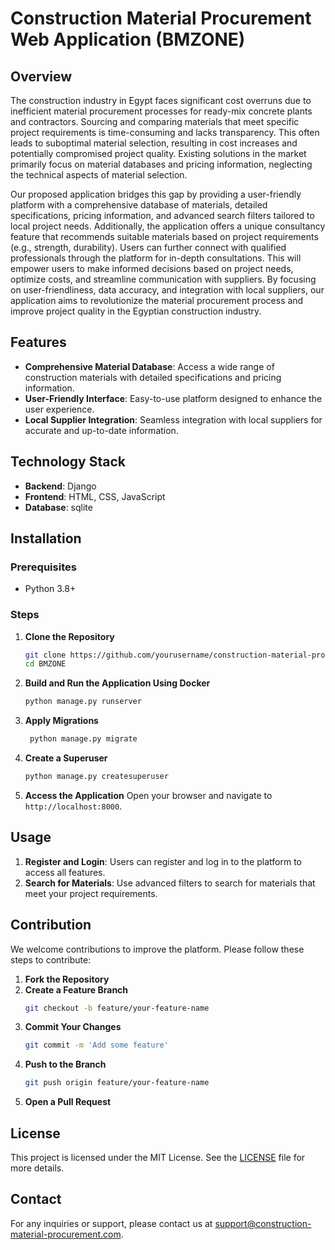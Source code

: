 
# Construction Material Procurement Web Application (BMZONE)

## Overview

The construction industry in Egypt faces significant cost overruns due to inefficient material procurement processes for ready-mix concrete plants and contractors. Sourcing and comparing materials that meet specific project requirements is time-consuming and lacks transparency. This often leads to suboptimal material selection, resulting in cost increases and potentially compromised project quality. Existing solutions in the market primarily focus on material databases and pricing information, neglecting the technical aspects of material selection.

Our proposed application bridges this gap by providing a user-friendly platform with a comprehensive database of materials, detailed specifications, pricing information, and advanced search filters tailored to local project needs. Additionally, the application offers a unique consultancy feature that recommends suitable materials based on project requirements (e.g., strength, durability). Users can further connect with qualified professionals through the platform for in-depth consultations. This will empower users to make informed decisions based on project needs, optimize costs, and streamline communication with suppliers. By focusing on user-friendliness, data accuracy, and integration with local suppliers, our application aims to revolutionize the material procurement process and improve project quality in the Egyptian construction industry.

## Features

- **Comprehensive Material Database**: Access a wide range of construction materials with detailed specifications and pricing information.
- **User-Friendly Interface**: Easy-to-use platform designed to enhance the user experience.
- **Local Supplier Integration**: Seamless integration with local suppliers for accurate and up-to-date information.

## Technology Stack

- **Backend**: Django
- **Frontend**: HTML, CSS, JavaScript
- **Database**: sqlite

## Installation

### Prerequisites

- Python 3.8+

### Steps

1. **Clone the Repository**
   ```bash
   git clone https://github.com/yourusername/construction-material-procurement.git
   cd BMZONE
   ```

2. **Build and Run the Application Using Docker**
   ```bash
   python manage.py runserver
   ```

3. **Apply Migrations**
   ```bash
    python manage.py migrate
   ```

4. **Create a Superuser**
   ```bash
   python manage.py createsuperuser
   ```

5. **Access the Application**
   Open your browser and navigate to `http://localhost:8000`.

## Usage

1. **Register and Login**: Users can register and log in to the platform to access all features.
2. **Search for Materials**: Use advanced filters to search for materials that meet your project requirements.

## Contribution

We welcome contributions to improve the platform. Please follow these steps to contribute:

1. **Fork the Repository**
2. **Create a Feature Branch**
   ```bash
   git checkout -b feature/your-feature-name
   ```
3. **Commit Your Changes**
   ```bash
   git commit -m 'Add some feature'
   ```
4. **Push to the Branch**
   ```bash
   git push origin feature/your-feature-name
   ```
5. **Open a Pull Request**

## License

This project is licensed under the MIT License. See the [LICENSE](LICENSE) file for more details.

## Contact

For any inquiries or support, please contact us at support@construction-material-procurement.com.
